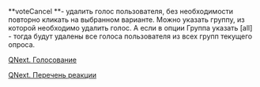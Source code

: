
**voteCancel **- удалить голос пользователя, без необходимости повторно кликать на выбранном варианте. Можно указать группу, из которой необходимо удалить голос. А если в опции Группа указать [all] - тогда будут удалены все голоса пользователя из всех групп текущего опроса.



[QNext. Голосование](/docs-test/ph/QNext-admin-vote-about-07-05)

[QNext. Перечень реакции](/docs-test/ph/QNext-admin-reaction-about-05-01)
